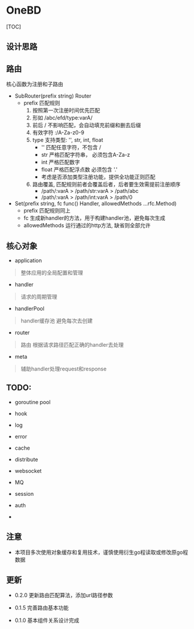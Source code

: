 # OneBD

[TOC]

## 设计思路


## 路由

核心函数为注册和子路由

- SubRouter(prefix string) Router
    - prefix 匹配规则
        1. 按照第一次注册时间优先匹配
        2. 形如 /abc/efd/type:varA/
        3. 前后 / 不影响匹配，会自动填充前缀和删去后缀
        4. 有效字符 :/A-Za-z0-9
        5. type 支持类型: '', str, int, float
            - '' 匹配任意字符，不包含 /
            - str 严格匹配字符串， 必须包含A-Za-z
            - int 严格匹配数字
            - float 严格匹配浮点数 必须包含 '.'
            - 考虑是否添加类型注册功能，提供全功能正则匹配
        6. 路由覆盖, 匹配规则前者会覆盖后者，后者要生效需提前注册顺序
            - /path/:varA > /path/str:varA > /path/abc
            - /path/:varA > /path/int:varA > /path/0
- Set(prefix string, fc func() Handler, allowedMethods ...rfc.Method)
    - prefix 匹配规则同上
    - fc 生成新handler的方法，用于构建handler池，避免每次生成
    - allowedMethods 运行通过的http方法, 缺省则全部允许

## 核心对象

- application

> 整体应用的全局配置和管理

- handler 

> 请求的周期管理

- handlerPool

> handler缓存池 避免每次去创建

- router

> 路由 根据请求路径匹配正确的handler去处理

- meta 

> 辅助handler处理request和response 


## TODO:

- goroutine pool

- hook

- log

- error

- cache

- distribute

- websocket

- MQ

- session

- auth

- 


## 注意

- 本项目多次使用对象缓存和复用技术，谨慎使用衍生go程读取或修改原go程数据


## 更新

- 0.2.0 更新路由匹配算法，添加url路径参数

- 0.1.5 完善路由基本功能

- 0.1.0 基本组件关系设计完成
